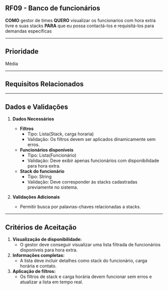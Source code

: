 ## RF09 - Banco de funcionários

**COMO** gestor de times
**QUERO** visualizar os funcionarios com hora extra livre e suas stacks
**PARA** que eu possa contactá-los e requisitá-los para demandas específicas

---

## **Prioridade**
Média

---

## **Requisitos Relacionados**

---

## **Dados e Validações**
1. **Dados Necessários**
    - **Filtros**
      - Tipo: Lista(Stack, carga horaria)
      - Validação: Os filtros devem ser aplicados dinamicamente sem erros.
    - **Funcionários disponíveis**
      - Tipo: Lista(Funcionário)
      - Validação: Deve exibir apenas funcionários com disponibilidade para hora extra.
    - **Stack do funcionário**
      - Tipo: String
      - Validação: Deve corresponder às stacks cadastradas previamente no sistema.

2. **Validações Adicionais**
    - Permitir busca por palavras-chaves relacionadas a stacks.

---

## **Critérios de Aceitação**
1. **Visualização de disponibilidade:**
    - O gestor deve conseguir visualizar uma lista filtrada de funcionários disponíveis para hora extra.
2. **Informações completas:**
    - A lista deve incluir detalhes como stack do funcionário, carga horária e contato.
3. **Aplicação de filtros:**
    - Os filtros de stack e carga horária devem funcionar sem erros e atualizar a lista em tempo real.